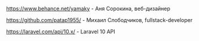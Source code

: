 https://www.behance.net/yamaky - Аня Сорокина, веб-дизайнер

https://github.com/patap1955/ - Михаил Слободчиков, fullstack-developer

https://laravel.com/api/10.x/ - Laravel 10 API